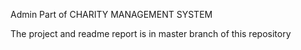 Admin Part of
CHARITY MANAGEMENT SYSTEM

The project and readme report is in master branch of this repository 



